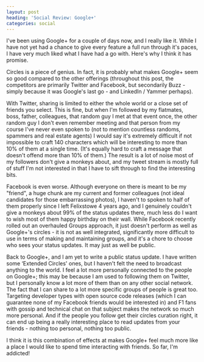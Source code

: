 ```yaml
---
layout: post
heading: 'Social Review: Google+'
categories: social
---
```


I've been using Google+ for a couple of days now, and I really like it. While I have not yet had a chance to give every feature a full run through it's paces, I have very much liked what I have had a go with. Here's why I think it has promise.

Circles is a piece of genius. In fact, it is probably what makes Google+ seem so good compared to the other offerings (throughout this post, the competitors are primarily Twitter and Facebook, but secondarily Buzz - simply because it was Google's last go - and LinkedIn / Yammer perhaps). 

With Twitter, sharing is limited to either the whole world or a close set of friends you select. This is fine, but when I'm followed by my flatmates, boss, father, colleagues, that random guy I met at that event once, the other random guy I don't even remember meeting and that person from my course I've never even spoken to (not to mention countless randoms, spammers and real estate agents) I would say it's extremely difficult if not impossible to craft 140 characters which will be interesting to more than 10% of them at a single time. (It's equally hard to craft a message that doesn't offend more than 10% of them.) The result is a lot of noise most of my followers don't give a monkeys about, and my tweet stream is mostly full of stuff I'm not interested in that I have to sift through to find the interesting bits. 

Facebook is even worse. Although everyone on there is meant to be my "friend", a huge chunk are my current and former colleagues (not ideal candidates for those embarrassing photos), I haven't to spoken to half of them properly since I left Felixstowe 4 years ago, and I genuinely couldn't give a monkeys about 99% of the status updates there, much less do I want to wish most of them happy birthday on their wall. While Facebook recently rolled out an overhauled Groups approach, it just doesn't perform as well as Google+'s circles - it is not as well integrated, significantly more difficult to use in terms of making and maintaining groups, and it's a chore to choose who sees your status updates. It may just as well be public. 

Back to Google+, and I am yet to write a public status update. I have written some ‘Extended Circles' ones, but I haven't felt the need to broadcast anything to the world. I feel a lot more personally connected to the people on Google+; this may be because I am used to following them on Twitter, but I personally know a lot more of them than on any other social network. The fact that I can share to a lot more specific groups of people is great too. Targeting developer types with open source code releases (which I can guarantee none of my Facebook friends would be interested in) and F1 fans with gossip and technical chat on that subject makes the network so much more personal. And if the people you follow get their circles curation right, it can end up being a really interesting place to read updates from your friends - nothing too personal, nothing too public. 

I think it is this combination of effects at makes Google+ feel much more like a place I would like to spend time interacting with friends. So far, I'm addicted! 
